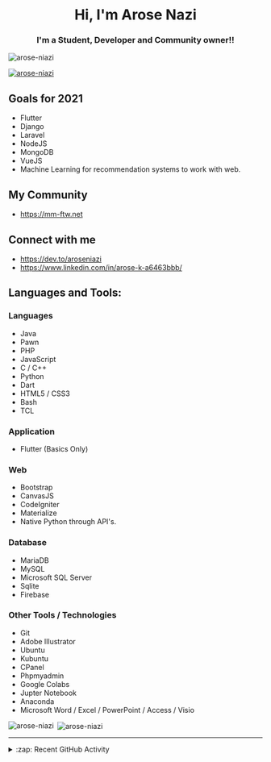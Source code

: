 <h1 align="center">Hi, I'm Arose Nazi</h1>
<h3 align="center">I'm a Student, Developer and Community owner!!</h3>

<p align="left"> <img src="https://komarev.com/ghpvc/?username=arose-niazi&label=Profile%20views&color=0e75b6&style=flat" alt="arose-niazi" /> </p>

<p align="left"> <a href="https://github.com/ryo-ma/github-profile-trophy"><img src="https://github-profile-trophy.vercel.app/?username=arose-niazi" alt="arose-niazi" /></a> </p>

## Goals for 2021
- Flutter
- Django
- Laravel
- NodeJS
- MongoDB
- VueJS
- Machine Learning for recommendation systems to work with web.

## My Community 
- https://mm-ftw.net

## Connect with me
- https://dev.to/aroseniazi
- https://www.linkedin.com/in/arose-k-a6463bbb/


## Languages and Tools:
### Languages
- Java
- Pawn
- PHP
- JavaScript
- C / C++
- Python
- Dart
- HTML5 / CSS3
- Bash
- TCL

### Application
- Flutter (Basics Only)

### Web
- Bootstrap
- CanvasJS
- CodeIgniter
- Materialize
- Native Python through API's. 

### Database
- MariaDB
- MySQL
- Microsoft SQL Server
- Sqlite
- Firebase 


### Other Tools / Technologies 
- Git
- Adobe Illustrator
- Ubuntu
- Kubuntu
- CPanel
- Phpmyadmin
- Google Colabs
- Jupter Notebook
- Anaconda
- Microsoft Word / Excel / PowerPoint / Access / Visio

<p><img align="left" src="https://github-readme-stats.vercel.app/api/top-langs?username=arose-niazi&show_icons=true&locale=en&layout=compact" alt="arose-niazi" /></p>

<p>&nbsp;<img align="center" src="https://github-readme-stats.vercel.app/api?username=arose-niazi&count_private=true&show_icons=true&locale=en" alt="arose-niazi" /></p>

---

<details>
  <summary>:zap: Recent GitHub Activity</summary>
  
<!--START_SECTION:activity-->
1. 🎉 Merged PR [#13](https://github.com/Arose-Niazi/Operating-System/pull/13) in [Arose-Niazi/Operating-System](https://github.com/Arose-Niazi/Operating-System)
2. 💪 Opened PR [#13](https://github.com/Arose-Niazi/Operating-System/pull/13) in [Arose-Niazi/Operating-System](https://github.com/Arose-Niazi/Operating-System)
3. 🎉 Merged PR [#12](https://github.com/Arose-Niazi/Operating-System/pull/12) in [Arose-Niazi/Operating-System](https://github.com/Arose-Niazi/Operating-System)
4. ❗️ Closed issue [#10](https://github.com/Arose-Niazi/Operating-System/issues/10) in [Arose-Niazi/Operating-System](https://github.com/Arose-Niazi/Operating-System)
5. 💪 Opened PR [#12](https://github.com/Arose-Niazi/Operating-System/pull/12) in [Arose-Niazi/Operating-System](https://github.com/Arose-Niazi/Operating-System)
<!--END_SECTION:activity-->
</details>
